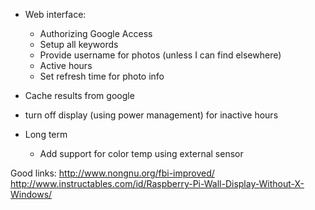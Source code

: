 - Web interface:
  - Authorizing Google Access
  - Setup all keywords
  - Provide username for photos (unless I can find elsewhere)
  - Active hours
  - Set refresh time for photo info

- Cache results from google
- turn off display (using power management) for inactive hours



- Long term
  - Add support for color temp using external sensor

Good links:
http://www.nongnu.org/fbi-improved/
http://www.instructables.com/id/Raspberry-Pi-Wall-Display-Without-X-Windows/


